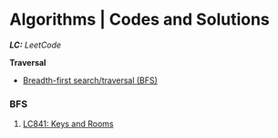 # Algorithms | Codes and Solutions
_**LC:** LeetCode_

**Traversal**
- [Breadth-first search/traversal (BFS)](#BFS)

### BFS
1. [LC841: Keys and Rooms](./BFS/LC841KeysAndRooms.hs) 
